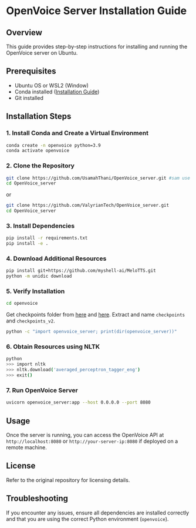 # OpenVoice Server Installation Guide

## Overview

This guide provides step-by-step instructions for installing and running the OpenVoice server on Ubuntu.

## Prerequisites

- Ubuntu OS or WSL2 (Window)
- Conda installed ([Installation Guide](https://docs.conda.io/projects/conda/en/latest/user-guide/install/index.html))
- Git installed

## Installation Steps

### 1. Install Conda and Create a Virtual Environment

```sh
conda create -n openvoice python=3.9
conda activate openvoice
```

### 2. Clone the Repository

```sh
git clone https://github.com/UsamahThani/OpenVoice_server.git #sam use this
cd OpenVoice_server
```

or

```sh
git clone https://github.com/ValyrianTech/OpenVoice_server.git
cd OpenVoice_server
```

### 3. Install Dependencies

```sh
pip install -r requirements.txt
pip install -e .
```

### 4. Download Additional Resources

```sh
pip install git+https://github.com/myshell-ai/MeloTTS.git
python -m unidic download
```

### 5. Verify Installation

```sh
cd openvoice
```

Get checkpoints folder from [here](https://myshell-public-repo-host.s3.amazonaws.com/openvoice/checkpoints_1226.zip) and [here](https://myshell-public-repo-host.s3.amazonaws.com/openvoice/checkpoints_v2_0417.zip).
Extract and name `checkpoints` and `checkpoints_v2`.

```sh
python -c "import openvoice_server; print(dir(openvoice_server))"
```

### 6. Obtain Resources using NLTK

```sh
python
>>> import nltk
>>> nltk.download('averaged_perceptron_tagger_eng')
>>> exit()
```

### 7. Run OpenVoice Server

```sh
uvicorn openvoice_server:app --host 0.0.0.0 --port 8080
```

## Usage

Once the server is running, you can access the OpenVoice API at `http://localhost:8080` or `http://your-server-ip:8080` if deployed on a remote machine.

## License

Refer to the original repository for licensing details.

## Troubleshooting

If you encounter any issues, ensure all dependencies are installed correctly and that you are using the correct Python environment (`openvoice`).
